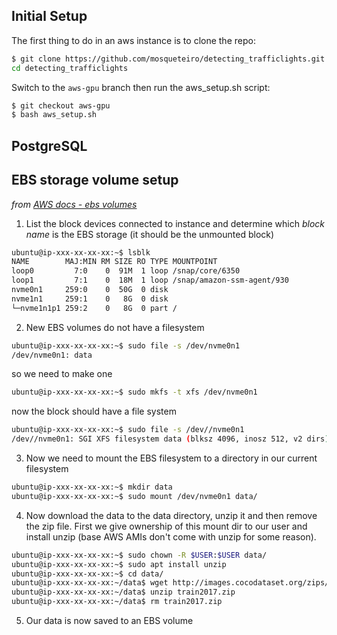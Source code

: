 

## Initial Setup
The first thing to do in an aws instance is to clone the repo:  
```bash
$ git clone https://github.com/mosqueteiro/detecting_trafficlights.git && \
cd detecting_trafficlights
```

Switch to the `aws-gpu` branch then run the aws_setup.sh script:
```bash
$ git checkout aws-gpu
$ bash aws_setup.sh
```

## PostgreSQL


## EBS storage volume setup  
_from_ [_AWS docs - ebs volumes_](https://docs.aws.amazon.com/AWSEC2/latest/UserGuide/ebs-using-volumes.html)  
1. List the block devices connected to instance and determine which _block name_ is the EBS storage (it should be the unmounted block)  
```bash
ubuntu@ip-xxx-xx-xx-xx:~$ lsblk
NAME        MAJ:MIN RM SIZE RO TYPE MOUNTPOINT
loop0         7:0    0  91M  1 loop /snap/core/6350
loop1         7:1    0  18M  1 loop /snap/amazon-ssm-agent/930
nvme0n1     259:0    0  50G  0 disk
nvme1n1     259:1    0   8G  0 disk
└─nvme1n1p1 259:2    0   8G  0 part /
```

2. New EBS volumes do not have a filesystem  
```bash
ubuntu@ip-xxx-xx-xx-xx:~$ sudo file -s /dev/nvme0n1
/dev/nvme0n1: data
```  
so we need to make one  
```bash
ubuntu@ip-xxx-xx-xx-xx:~$ sudo mkfs -t xfs /dev/nvme0n1
```  
now the block should have a file system  
```bash
ubuntu@ip-xxx-xx-xx-xx:~$ sudo file -s /dev//nvme0n1
/dev//nvme0n1: SGI XFS filesystem data (blksz 4096, inosz 512, v2 dirs)
```

3. Now we need to mount the EBS filesystem to a directory in our current filesystem  
```bash
ubuntu@ip-xxx-xx-xx-xx:~$ mkdir data
ubuntu@ip-xxx-xx-xx-xx:~$ sudo mount /dev/nvme0n1 data/
```
4. Now download the data to the data directory, unzip it and then remove the zip file. First we give ownership of this mount dir to our user and install unzip (base AWS AMIs don't come with unzip for some reason).  
```bash
ubuntu@ip-xxx-xx-xx-xx:~$ sudo chown -R $USER:$USER data/
ubuntu@ip-xxx-xx-xx-xx:~$ sudo apt install unzip
ubuntu@ip-xxx-xx-xx-xx:~$ cd data/
ubuntu@ip-xxx-xx-xx-xx:~/data$ wget http://images.cocodataset.org/zips/train2017.zip
ubuntu@ip-xxx-xx-xx-xx:~/data$ unzip train2017.zip
ubuntu@ip-xxx-xx-xx-xx:~/data$ rm train2017.zip
```

5. Our data is now saved to an EBS volume
